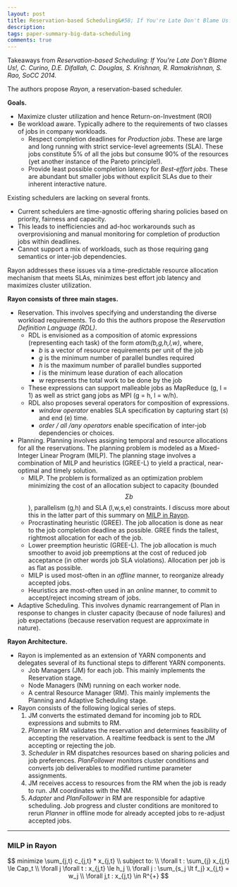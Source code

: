 ```yaml
---
layout: post
title: Reservation-based Scheduling&#58; If You're Late Don't Blame Us!
description:
tags: paper-summary-big-data-scheduling
comments: true
---
```


Takeaways from *Reservation-based Scheduling: If You're Late Don't Blame Us!, C. Curino, D.E. Difallah, C. Douglas, S. Krishnan, R. Ramakrishnan, S. Rao, SoCC 2014.*

The authors propose *Rayon*, a reservation-based scheduler. 

**Goals.**

- Maximize cluster utilization and hence Return-on-Investment (ROI)
- Be workload aware. Typically adhere to the requirements of two classes of jobs in company workloads.
	- Respect completion deadlines for *Production jobs*. These are large and long running with strict service-level agreements (SLA). These jobs constitute 5% of all the jobs but consume 90% of the resources (yet another instance of the Pareto principle!).
	- Provide least possible completion latency for *Best-effort jobs*. These are abundant but smaller jobs without explicit SLAs due to their inherent interactive nature.

Existing schedulers are lacking on several fronts.

- Current schedulers are time-agnostic offering sharing policies based on priority, fairness and capacity. 
- This leads to inefficiencies and ad-hoc workarounds such as overprovisioning and manual monitoring for completion of production jobs within deadlines.
- Cannot support a mix of workloads, such as those requiring gang semantics or inter-job dependencies.

Rayon addresses these issues via a time-predictable resource allocation mechanism that meets SLAs, minimizes best effort job latency and maximizes cluster utilization.

**Rayon consists of three main stages.**

- Reservation. This involves specifying and understanding the diverse workload requirements. To do this the authors propose the *Reservation Definition Language (RDL)*. 
	- RDL is envisioned as a composition of atomic expressions (representing each task) of the form *atom(b,g,h,l,w)*, where, 
		* *b* is a vector of resource requirements per unit of the job
		* *g* is the minimum number of parallel bundles required
		* *h* is the maximum number of parallel bundles supported
		* *l* is the minimum lease duration of each allocation
		* *w* represents the total work to be done by the job
	- These expressions can support malleable jobs as MapReduce (g, l = 1) as well as strict gang jobs as MPI (g = h, l = w/h).
	- RDL also proposes several operators for composition of expressions. 
		* *window operator* enables SLA specification by capturing start (s) and end (e) time.
		* *order / all /any operators* enable specification of inter-job dependencies or choices.
- Planning. Planning involves assigning temporal and resource allocations for all the reservations. The planning problem is modeled as a Mixed-Integer Linear Program (MILP). The planning stage involves a combination of MILP and heuristics (GREE-L) to yield a practical, near-optimal and timely solution.
	- MILP. The problem is formalized as an optimization problem minimizing the cost of an allocation subject to capacity (bounded $$\Sigma b$$), parallelism (g,h) and SLA (l,w,s,e) constraints. I discuss more about this in the latter part of this summary on [MILP in Rayon](http://kshiteej.in/2015/10/26/rayon/#milp).
	- Procrastinating heuristic (GREE). The job allocation is done as near to the job completion deadline as possible. GREE finds the tallest, rightmost allocation for each of the job.
	- Lower preemption heuristic (GREE-L). The job allocation is much smoother to avoid job preemptions at the cost of reduced job acceptance (in other words job SLA violations). Allocation per job is as flat as possible.
	- MILP is used most-often in an *offline* manner, to reorganize already accepted jobs.
	- Heuristics are most-often used in an *online* manner, to commit to accept/reject incoming stream of jobs.
- Adaptive Scheduling. This involves dynamic rearrangement of Plan in response to changes in cluster capacity (because of node failures) and job expectations (because reservation request are approximate in nature).

**Rayon Architecture.**

- Rayon is implemented as an extension of YARN components and delegates several of its functional steps to different YARN components.
	- Job Managers (JM) for each job. This mainly implements the Reservation stage.
	- Node Managers (NM) running on each worker node.
	- A central Resource Manager (RM). This mainly implements the Planning and Adaptive Scheduling stage.
- Rayon consists of the following logical series of steps.
	1. JM converts the estimated demand for incoming job to RDL expressions and submits to RM.
	2. *Planner* in RM validates the reservation and determines feasibility of accepting the reservation. A realtime feedback is sent to the JM accepting or rejecting the job.
	3. *Scheduler* in RM dispatches resources based on sharing policies and job preferences. *PlanFollower* monitors cluster conditions and converts job deliverables to modified runtime parameter assignments.
	4. JM receives access to resources from the RM when the job is ready to run. JM coordinates with the NM.
	5. *Adapter* and *PlanFollower* in RM are responsible for adaptive scheduling. Job progress and cluster conditions are monitored to rerun *Planner* in offline mode for already accepted jobs to re-adjust accepted jobs.

-----

<h3 id='milp'>MILP in Rayon</h3>

$$ 
minimize \sum_{j,t} c_{j,t} * x_{j,t} \\
subject to: \\
\forall t : \sum_{j} x_{j,t} \le Cap_t \\
\forall j \forall t : x_{j,t} \le h_j \\
\forall j : \sum_{s_j \lt f_j}  x_{j,t} = w_j \\
\forall j,t : x_{j,t} \in R^{+} 
$$